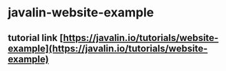 # javalin-website-example

## tutorial link [https://javalin.io/tutorials/website-example](https://javalin.io/tutorials/website-example)
